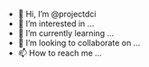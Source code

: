- 👋 Hi, I’m @projectdci
- 👀 I’m interested in ...
- 🌱 I’m currently learning ...
- 💞️ I’m looking to collaborate on ...
- 📫 How to reach me ...

<!---
projectdci/projectdci is a ✨ special ✨ repository because its `README.md` (this file) appears on your GitHub profile.
You can click the Preview link to take a look at your changes.
--->
